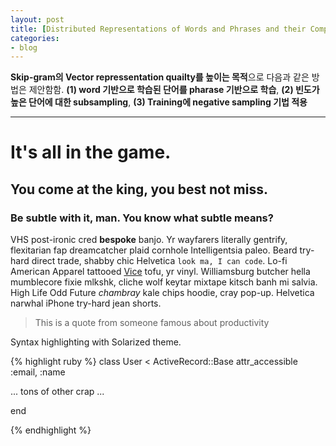 ```yaml
---
layout: post
title: [Distributed Representations of Words and Phrases and their Compositionality] 
categories:
- blog
---
```


**Skip-gram의 Vector repressentation quailty를 높이는 목적**으로 다음과 같은 방법은 제안함함.
**(1) word 기반으로 학습된 단어를 pharase 기반으로 학습**, **(2) 빈도가 높은 단어에 대한 subsampling**, **(3) Training에 negative sampling 기법 적용**

---

# It's all in the game.

## You come at the king, you best not miss.

### Be subtle with it, man. You know what subtle means?

VHS post-ironic cred **bespoke** banjo. Yr wayfarers literally gentrify, flexitarian fap 
dreamcatcher plaid cornhole Intelligentsia paleo. Beard try-hard direct trade, shabby chic 
Helvetica `look ma, I can code`. Lo-fi American Apparel tattooed [Vice](#) tofu, yr vinyl. 
Williamsburg butcher hella mumblecore fixie mlkshk, cliche wolf keytar mixtape kitsch banh mi 
salvia. High Life Odd Future *chambray* kale chips hoodie, cray pop-up. Helvetica narwhal 
iPhone try-hard jean shorts.

> This is a quote from someone famous about productivity


Syntax highlighting with Solarized theme.

{% highlight ruby %}
class User < ActiveRecord::Base
  attr_accessible :email, :name

  ... tons of other crap ...

end

{% endhighlight %}
